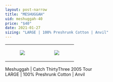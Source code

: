 ```yaml
---
layout: post-narrow
title: "MESHUGGAH"
uid: meshuggah-40
price: "$40"
date: 2021-01-27
sizing: "LARGE | 100% Preshrunk Cotton | Anvil"
---
```




<table style="width:100%;"><tr><td style="vertical-align:top;">
      <figure class="tmblr-full" data-orig-height="2048" data-orig-width="1365" data-orig-src="https://concertshirts.netlify.app/shirts/0084/0084-01.jpg"><img src="https://64.media.tumblr.com/cb0abda582aabe8faea0a645b1ae50ad/316141a90be1d060-6e/s540x810/a9830136ce0ff7ec37eb09dc1b1faeb6f3da9e24.jpg" data-orig-height="2048" data-orig-width="1365" data-orig-src="https://concertshirts.netlify.app/shirts/0084/0084-01.jpg"/></figure></td>
    <td style="vertical-align:top;">
      <figure class="tmblr-full" data-orig-height="2048" data-orig-width="1365" data-orig-src="https://concertshirts.netlify.app/shirts/0084/0084-02.jpg"><img src="https://64.media.tumblr.com/7a8c8633ff195e460e078254d981d4ce/316141a90be1d060-cc/s540x810/121bf0c41b5a450423e5f30cbc491cf664eeb5df.jpg" data-orig-height="2048" data-orig-width="1365" data-orig-src="https://concertshirts.netlify.app/shirts/0084/0084-02.jpg"/></figure></td>
  </tr></table><p>
  Meshuggah | Catch ThirtyThree 2005 Tour<br/>LARGE | 100% Preshrunk Cotton | Anvil
</p>
